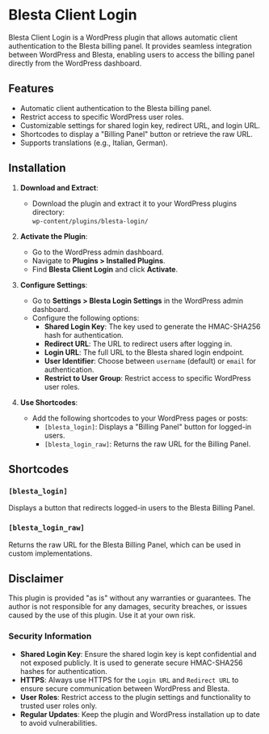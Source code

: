 # Blesta Client Login

Blesta Client Login is a WordPress plugin that allows automatic client authentication to the Blesta billing panel. It provides seamless integration between WordPress and Blesta, enabling users to access the billing panel directly from the WordPress dashboard.

## Features

- Automatic client authentication to the Blesta billing panel.
- Restrict access to specific WordPress user roles.
- Customizable settings for shared login key, redirect URL, and login URL.
- Shortcodes to display a "Billing Panel" button or retrieve the raw URL.
- Supports translations (e.g., Italian, German).

## Installation

1. **Download and Extract**:
   - Download the plugin and extract it to your WordPress plugins directory:  
     `wp-content/plugins/blesta-login/`

2. **Activate the Plugin**:
   - Go to the WordPress admin dashboard.
   - Navigate to **Plugins > Installed Plugins**.
   - Find **Blesta Client Login** and click **Activate**.

3. **Configure Settings**:
   - Go to **Settings > Blesta Login Settings** in the WordPress admin dashboard.
   - Configure the following options:
     - **Shared Login Key**: The key used to generate the HMAC-SHA256 hash for authentication.
     - **Redirect URL**: The URL to redirect users after logging in.
     - **Login URL**: The full URL to the Blesta shared login endpoint.
     - **User Identifier**: Choose between `username` (default) or `email` for authentication.
     - **Restrict to User Group**: Restrict access to specific WordPress user roles.

4. **Use Shortcodes**:
   - Add the following shortcodes to your WordPress pages or posts:
     - `[blesta_login]`: Displays a "Billing Panel" button for logged-in users.
     - `[blesta_login_raw]`: Returns the raw URL for the Billing Panel.

## Shortcodes

### `[blesta_login]`
Displays a button that redirects logged-in users to the Blesta Billing Panel.

### `[blesta_login_raw]`
Returns the raw URL for the Blesta Billing Panel, which can be used in custom implementations.

## Disclaimer

This plugin is provided "as is" without any warranties or guarantees. The author is not responsible for any damages, security breaches, or issues caused by the use of this plugin. Use it at your own risk.

### Security Information

- **Shared Login Key**: Ensure the shared login key is kept confidential and not exposed publicly. It is used to generate secure HMAC-SHA256 hashes for authentication.
- **HTTPS**: Always use HTTPS for the `Login URL` and `Redirect URL` to ensure secure communication between WordPress and Blesta.
- **User Roles**: Restrict access to the plugin settings and functionality to trusted user roles only.
- **Regular Updates**: Keep the plugin and WordPress installation up to date to avoid vulnerabilities.